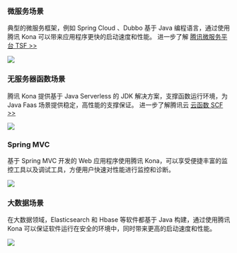 ### 微服务场景

典型的微服务框架，例如 Spring Cloud 、Dubbo 基于 Java 编程语言，通过使用腾讯 Kona 可以带来应用程序更快的启动速度和性能。
进一步了解 [腾讯微服务平台 TSF >>](https://cloud.tencent.com/product/tsf)

![](https://main.qcloudimg.com/raw/8b8cb55e084d942844ac394e3e8525a5.svg)


### 无服务器函数场景

腾讯 Kona 提供基于 Java Serverless 的 JDK 解决方案，支撑函数运行环境，为 Java Faas 场景提供稳定，高性能的支撑保证。
进一步了解腾讯云 [云函数 SCF >>](https://cloud.tencent.com/product/scf)

![](https://main.qcloudimg.com/raw/f897b701a2249dccb1196a8094e9a5f8.png)

### Spring MVC

基于 Spring MVC 开发的 Web 应用程序使用腾讯 Kona，可以享受便捷丰富的监控工具以及调试工具，方便用户快速对性能进行监控和诊断。

![](https://main.qcloudimg.com/raw/07810ddd44d09d60ab597cd5c5a40772.svg)

### 大数据场景

在大数据领域，Elasticsearch 和 Hbase 等软件都基于 Java 构建，通过使用腾讯 Kona 可以保证软件运行在安全的环境中，同时带来更高的启动速度和性能。

![](https://main.qcloudimg.com/raw/9c7c871722ca05597a38c2e0747f1523.svg)
